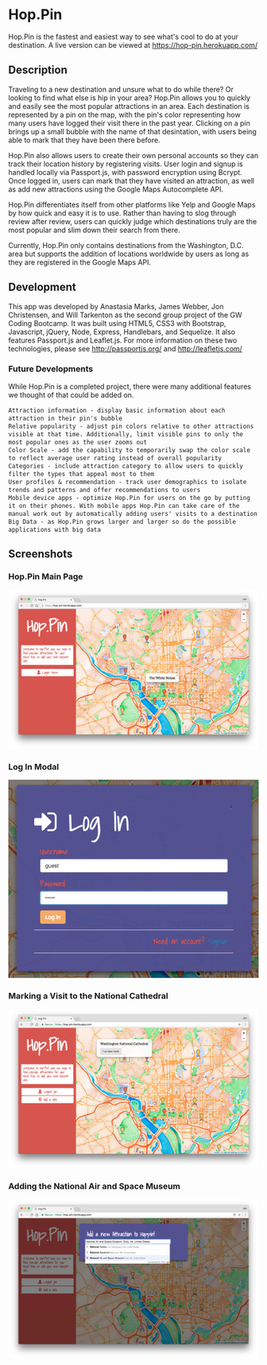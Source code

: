# Hop.Pin
Hop.Pin is the fastest and easiest way to see what's cool to do at your destination. A live version can be viewed at https://hop-pin.herokuapp.com/

## Description

Traveling to a new destination and unsure what to do while there? Or looking to find what else is hip in your area? Hop.Pin allows you to quickly and easily see the most popular attractions in an area. Each destination is represented by a pin on the map, with the pin's color representing how many users have logged their visit there in the past year. Clicking on a pin brings up a small bubble with the name of that desintation, with users being able to mark that they have been there before.

Hop.Pin also allows users to create their own personal accounts so they can track their location history by registering visits. User login and signup is handled locally via Passport.js, with password encryption using Bcrypt. Once logged in, users can mark that they have visited an attraction, as well as add new attractions using the Google Maps Autocomplete API.

Hop.Pin differentiates itself from other platforms like Yelp and Google Maps by how quick and easy it is to use. Rather than having to slog through review after review, users can quickly judge which destinations truly are the most popular and slim down their search from there.

Currently, Hop.Pin only contains destinations from the Washington, D.C. area but supports the addition of locations worldwide by users as long as they are registered in the Google Maps API.

## Development

This app was developed by Anastasia Marks, James Webber, Jon Christensen, and Will Tarkenton as the second group project of the GW Coding Bootcamp. It was built using HTML5, CSS3 with Bootstrap, Javascript, jQuery, Node, Express, Handlebars, and Sequelize. It also features Passport.js and Leaflet.js. For more information on these two technologies, please see http://passportjs.org/ and http://leafletjs.com/

### Future Developments
While Hop.Pin is a completed project, there were many additional features we thought of that could be added on.

	Attraction information - display basic information about each attraction in their pin's bubble
	Relative popularity - adjust pin colors relative to other attractions visible at that time. Additionally, limit visible pins to only the most popular ones as the user zooms out
	Color Scale - add the capability to temporarily swap the color scale to reflect average user rating instead of overall popularity
	Categories - include attraction category to allow users to quickly filter the types that appeal most to them
	User profiles & recommendation - track user demographics to isolate trends and patterns and offer recommendations to users
	Mobile device apps - optimize Hop.Pin for users on the go by putting it on their phones. With mobile apps Hop.Pin can take care of the manual work out by automatically adding users' visits to a destination
	Big Data - as Hop.Pin grows larger and larger so do the possible applications with big data

## Screenshots
### Hop.Pin Main Page
![Main Page](./public/assets/images/main.png)
### Log In Modal
![Login Modal](./public/assets/images/login.png)
### Marking a Visit to the National Cathedral
![Main Page when Logged In](./public/assets/images/loggedin.png)
### Adding the National Air and Space Museum
![Adding a new location](./public/assets/images/adding_location.png)
